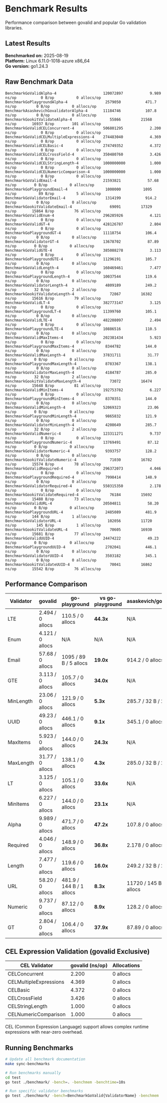 # Benchmark Results

Performance comparison between govalid and popular Go validation libraries.

## Latest Results

**Benchmarked on:** 2025-08-19  
**Platform:** Linux 6.11.0-1018-azure x86_64  
**Go version:** go1.24.3

## Raw Benchmark Data

```
BenchmarkGoValidAlpha-4                    	120072897	         9.989 ns/op	       0 B/op	       0 allocs/op
BenchmarkGoPlaygroundAlpha-4               	 2579050	       471.7 ns/op	       0 B/op	       0 allocs/op
BenchmarkAsaskevichGovalidatorAlpha-4      	11184746	       107.8 ns/op	       0 B/op	       0 allocs/op
BenchmarkGookitValidateAlpha-4             	   55866	     21568 ns/op	   16937 B/op	     101 allocs/op
BenchmarkGoValidCELConcurrent-4            	506801295	         2.200 ns/op	       0 B/op	       0 allocs/op
BenchmarkGoValidCELMultipleExpressions-4   	274483040	         4.369 ns/op	       0 B/op	       0 allocs/op
BenchmarkGoValidCELBasic-4                 	274749352	         4.372 ns/op	       0 B/op	       0 allocs/op
BenchmarkGoValidCELCrossField-4            	350480760	         3.426 ns/op	       0 B/op	       0 allocs/op
BenchmarkGoValidCELStringLength-4          	1000000000	         1.000 ns/op	       0 B/op	       0 allocs/op
BenchmarkGoValidCELNumericComparison-4     	1000000000	         1.000 ns/op	       0 B/op	       0 allocs/op
BenchmarkGoValidEmail-4                    	21593821	        57.68 ns/op	       0 B/op	       0 allocs/op
BenchmarkGoPlaygroundEmail-4               	 1000000	      1095 ns/op	      89 B/op	       5 allocs/op
BenchmarkGoValidatorEmail-4                	 1314199	       914.2 ns/op	       0 B/op	       0 allocs/op
BenchmarkGookitValidateEmail-4             	   69091	     17329 ns/op	   15864 B/op	      76 allocs/op
BenchmarkGoValidEnum-4                     	296285926	         4.121 ns/op	       0 B/op	       0 allocs/op
BenchmarkGoValidGT-4                       	428126787	         2.804 ns/op	       0 B/op	       0 allocs/op
BenchmarkGoPlaygroundGT-4                  	11118754	       106.4 ns/op	       0 B/op	       0 allocs/op
BenchmarkGoValidatorGT-4                   	13678702	        87.89 ns/op	       0 B/op	       0 allocs/op
BenchmarkGoValidGTE-4                      	385088278	         3.113 ns/op	       0 B/op	       0 allocs/op
BenchmarkGoPlaygroundGTE-4                 	11296191	       105.7 ns/op	       0 B/op	       0 allocs/op
BenchmarkGoValidLength-4                   	160469461	         7.477 ns/op	       0 B/op	       0 allocs/op
BenchmarkGoPlaygroundLength-4              	10037544	       119.6 ns/op	       0 B/op	       0 allocs/op
BenchmarkGoValidatorLength-4               	 4809189	       249.2 ns/op	      32 B/op	       2 allocs/op
BenchmarkGookitValidateLength-4            	   72867	     16382 ns/op	   15616 B/op	      79 allocs/op
BenchmarkGoValidLT-4                       	382773147	         3.125 ns/op	       0 B/op	       0 allocs/op
BenchmarkGoPlaygroundLT-4                  	11399760	       105.1 ns/op	       0 B/op	       0 allocs/op
BenchmarkGoValidLTE-4                      	482208097	         2.494 ns/op	       0 B/op	       0 allocs/op
BenchmarkGoPlaygroundLTE-4                 	10886516	       110.5 ns/op	       0 B/op	       0 allocs/op
BenchmarkGoValidMaxItems-4                 	202381434	         5.923 ns/op	       0 B/op	       0 allocs/op
BenchmarkGoPlaygroundMaxItems-4            	 8344782	       144.0 ns/op	       0 B/op	       0 allocs/op
BenchmarkGoValidMaxLength-4                	37831711	        31.77 ns/op	       0 B/op	       0 allocs/op
BenchmarkGoPlaygroundMaxLength-4           	 8783367	       138.1 ns/op	       0 B/op	       0 allocs/op
BenchmarkGoValidatorMaxLength-4            	 4184787	       285.0 ns/op	      32 B/op	       2 allocs/op
BenchmarkGookitValidateMaxLength-4         	   73072	     16474 ns/op	   15648 B/op	      81 allocs/op
BenchmarkGoValidMinItems-4                 	192753782	         6.227 ns/op	       0 B/op	       0 allocs/op
BenchmarkGoPlaygroundMinItems-4            	 8370351	       144.0 ns/op	       0 B/op	       0 allocs/op
BenchmarkGoValidMinLength-4                	52069323	        23.06 ns/op	       0 B/op	       0 allocs/op
BenchmarkGoPlaygroundMinLength-4           	 9865832	       121.9 ns/op	       0 B/op	       0 allocs/op
BenchmarkGoValidatorMinLength-4            	 4208649	       285.7 ns/op	      32 B/op	       2 allocs/op
BenchmarkGoValidNumeric-4                  	123311271	         9.737 ns/op	       0 B/op	       0 allocs/op
BenchmarkGoPlaygroundNumeric-4             	13769491	        87.12 ns/op	       0 B/op	       0 allocs/op
BenchmarkGoValidatorNumeric-4              	 9393757	       128.2 ns/op	       0 B/op	       0 allocs/op
BenchmarkGookitValidateNumeric-4           	   71030	     16782 ns/op	   15574 B/op	      78 allocs/op
BenchmarkGoValidRequired-4                 	296372073	         4.046 ns/op	       0 B/op	       0 allocs/op
BenchmarkGoPlaygroundRequired-4            	 7998414	       148.9 ns/op	       0 B/op	       0 allocs/op
BenchmarkGoValidatorRequired-4             	550315350	         2.178 ns/op	       0 B/op	       0 allocs/op
BenchmarkGookitValidateRequired-4          	   76184	     15692 ns/op	   15488 B/op	      73 allocs/op
BenchmarkGoValidURL-4                      	20504811	        58.20 ns/op	       0 B/op	       0 allocs/op
BenchmarkGoPlaygroundURL-4                 	 2485089	       481.9 ns/op	     144 B/op	       1 allocs/op
BenchmarkGoValidatorURL-4                  	  102056	     11720 ns/op	     145 B/op	       1 allocs/op
BenchmarkGookitValidateURL-4               	   70605	     16930 ns/op	   15681 B/op	      77 allocs/op
BenchmarkGoValidUUID-4                     	24474222	        49.23 ns/op	       0 B/op	       0 allocs/op
BenchmarkGoPlaygroundUUID-4                	 2702041	       446.1 ns/op	       0 B/op	       0 allocs/op
BenchmarkGoValidatorUUID-4                 	 3503182	       345.1 ns/op	       0 B/op	       0 allocs/op
BenchmarkGookitValidateUUID-4              	   70041	     16862 ns/op	   15542 B/op	      76 allocs/op
```

## Performance Comparison

| Validator | govalid | go-playground | vs go-playground | asaskevich/govalidator | vs asaskevich | gookit/validate | vs gookit |
|-----------|---------|---------------|------------------|----------------------|---------------|----------------|----------|
| LTE | 2.494 / 0 allocs | 110.5 / 0 allocs | **44.3x** | N/A | N/A | N/A | N/A |
| Enum | 4.121 / 0 allocs | N/A | N/A | N/A | N/A | N/A | N/A |
| Email | 57.68 / 0 allocs | 1095 / 89 B / 5 allocs | **19.0x** | 914.2 / 0 allocs | **15.8x** | 17329 / 15864 B / 76 allocs | **300.4x** |
| GTE | 3.113 / 0 allocs | 105.7 / 0 allocs | **34.0x** | N/A | N/A | N/A | N/A |
| MinLength | 23.06 / 0 allocs | 121.9 / 0 allocs | **5.3x** | 285.7 / 32 B / 2 allocs | **12.4x** | N/A | N/A |
| UUID | 49.23 / 0 allocs | 446.1 / 0 allocs | **9.1x** | 345.1 / 0 allocs | **7.0x** | 16862 / 15542 B / 76 allocs | **342.5x** |
| MaxItems | 5.923 / 0 allocs | 144.0 / 0 allocs | **24.3x** | N/A | N/A | N/A | N/A |
| MaxLength | 31.77 / 0 allocs | 138.1 / 0 allocs | **4.3x** | 285.0 / 32 B / 2 allocs | **9.0x** | 16474 / 15648 B / 81 allocs | **518.5x** |
| LT | 3.125 / 0 allocs | 105.1 / 0 allocs | **33.6x** | N/A | N/A | N/A | N/A |
| MinItems | 6.227 / 0 allocs | 144.0 / 0 allocs | **23.1x** | N/A | N/A | N/A | N/A |
| Alpha | 9.989 / 0 allocs | 471.7 / 0 allocs | **47.2x** | 107.8 / 0 allocs | **10.8x** | 21568 / 16937 B / 101 allocs | **2159.2x** |
| Required | 4.046 / 0 allocs | 148.9 / 0 allocs | **36.8x** | 2.178 / 0 allocs | **0.5x** | 15692 / 15488 B / 73 allocs | **3878.4x** |
| Length | 7.477 / 0 allocs | 119.6 / 0 allocs | **16.0x** | 249.2 / 32 B / 2 allocs | **33.3x** | 16382 / 15616 B / 79 allocs | **2191.0x** |
| URL | 58.20 / 0 allocs | 481.9 / 144 B / 1 allocs | **8.3x** | 11720 / 145 B / 1 allocs | **201.4x** | 16930 / 15681 B / 77 allocs | **290.9x** |
| Numeric | 9.737 / 0 allocs | 87.12 / 0 allocs | **8.9x** | 128.2 / 0 allocs | **13.2x** | 16782 / 15574 B / 78 allocs | **1723.5x** |
| GT | 2.804 / 0 allocs | 106.4 / 0 allocs | **37.9x** | 87.89 / 0 allocs | **31.3x** | N/A | N/A |

## CEL Expression Validation (govalid Exclusive)

| CEL Validator | govalid (ns/op) | Allocations |
|---------------|-----------------|-------------|
| CELConcurrent | 2.200 | 0 allocs |
| CELMultipleExpressions | 4.369 | 0 allocs |
| CELBasic | 4.372 | 0 allocs |
| CELCrossField | 3.426 | 0 allocs |
| CELStringLength | 1.000 | 0 allocs |
| CELNumericComparison | 1.000 | 0 allocs |

CEL (Common Expression Language) support allows complex runtime expressions with near-zero overhead.

## Running Benchmarks

```bash
# Update all benchmark documentation
make sync-benchmarks

# Run benchmarks manually
cd test
go test ./benchmark/ -bench=. -benchmem -benchtime=10s

# Run specific validator benchmarks
go test ./benchmark/ -bench=BenchmarkGoValid{ValidatorName} -benchmem
```
